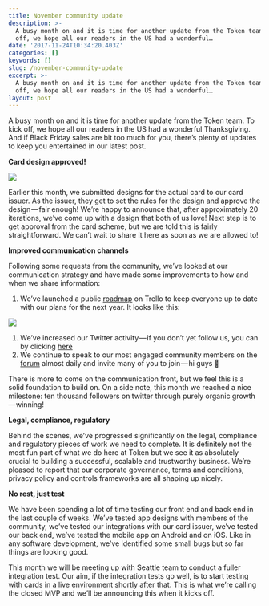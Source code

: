```yaml
---
title: November community update
description: >-
  A busy month on and it is time for another update from the Token team. To kick
  off, we hope all our readers in the US had a wonderful…
date: '2017-11-24T10:34:20.403Z'
categories: []
keywords: []
slug: /november-community-update
excerpt: >-
  A busy month on and it is time for another update from the Token team. To kick
  off, we hope all our readers in the US had a wonderful…
layout: post
---
```


A busy month on and it is time for another update from the Token team. To kick off, we hope all our readers in the US had a wonderful Thanksgiving. And if Black Friday sales are bit too much for you, there’s plenty of updates to keep you entertained in our latest post.

**Card design approved!**

![](/images/1__BrCCXwE3ZIzP2mOosKfXHQ.png)

Earlier this month, we submitted designs for the actual card to our card issuer. As the issuer, they get to set the rules for the design and approve the design — fair enough! We’re happy to announce that, after approximately 20 iterations, we’ve come up with a design that both of us love! Next step is to get approval from the card scheme, but we are told this is fairly straightforward. We can’t wait to share it here as soon as we are allowed to!

**Improved communication channels**

Following some requests from the community, we’ve looked at our communication strategy and have made some improvements to how and when we share information:

1.  We’ve launched a public [roadmap](https://tokencard.us14.list-manage.com/track/click?u=a08825d6fe73df28f11896631&id=bf84623b0e&e=9cff551801) on Trello to keep everyone up to date with our plans for the next year. It looks like this:

![](/images/1__SuT1GlBcDQfujJDaOig4Jg.png)

1.  We’ve increased our Twitter activity — if you don’t yet follow us, you can by clicking [here](https://tokencard.us14.list-manage.com/track/click?u=a08825d6fe73df28f11896631&id=0be675866c&e=9cff551801)
2.  We continue to speak to our most engaged community members on the [forum](https://tokencard.us14.list-manage.com/track/click?u=a08825d6fe73df28f11896631&id=d38cd3152e&e=9cff551801) almost daily and invite many of you to join — hi guys 👋

There is more to come on the communication front, but we feel this is a solid foundation to build on. On a side note, this month we reached a nice milestone: ten thousand followers on twitter through purely organic growth — winning!

**Legal, compliance, regulatory**

Behind the scenes, we’ve progressed significantly on the legal, compliance and regulatory pieces of work we need to complete. It is definitely not the most fun part of what we do here at Token but we see it as absolutely crucial to building a successful, scalable and trustworthy business. We’re pleased to report that our corporate governance, terms and conditions, privacy policy and controls frameworks are all shaping up nicely.

**No rest, just test**

We have been spending a lot of time testing our front end and back end in the last couple of weeks. We’ve tested app designs with members of the community, we’ve tested our integrations with our card issuer, we’ve tested our back end, we’ve tested the mobile app on Android and on iOS. Like in any software development, we’ve identified some small bugs but so far things are looking good.

This month we will be meeting up with Seattle team to conduct a fuller integration test. Our aim, if the integration tests go well, is to start testing with cards in a live environment shortly after that. This is what we’re calling the closed MVP and we’ll be announcing this when it kicks off.